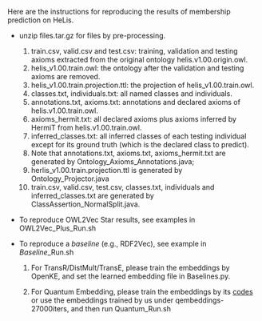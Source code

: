 Here are the instructions for reproducing the results of membership prediction on HeLis. 

- unzip files.tar.gz for files by pre-processing.

  1. train.csv, valid.csv and test.csv: training, validation and testing axioms extracted from the original ontology helis.v1.00.origin.owl.
  2. helis_v1.00.train.owl: the ontology after the validation and testing axioms are removed.
  3. helis_v1.00.train.projection.ttl: the projection of helis_v1.00.train.owl.
  4. classes.txt, individuals.txt: all named classes and individuals.
  5. annotations.txt, axioms.txt: annotations and declared axioms of helis.v1.00.train.owl.
  6. axioms_hermit.txt: all declared axioms plus axioms inferred by HermiT from helis.v1.00.train.owl.
  7. inferred_classes.txt: all inferred classes of each testing individual except for its ground truth (which is the declared class to predict).
  8. Note that annotations.txt, axioms.txt, axioms_hermit.txt are generated by Ontology_Axioms_Annotations.java; 
  9. herlis_v1.00.train.projection.ttl is generated by Ontology_Projector.java
  10. train.csv, valid.csv, test.csv, classes.txt, individuals and inferred_classes.txt are generated by ClassAssertion_NormalSplit.java.

- To reproduce OWL2Vec Star results, see examples in OWL2Vec_Plus_Run.sh

- To reproduce a *baseline* (e.g., RDF2Vec), see example in *Baseline*_Run.sh

   1. For TransR/DistMult/TransE, please train the embeddings by OpenKE, and set the learned embedding file in Baselines.py. 

   2. For Quantum Embedding, please train the embeddings by its [codes](https://github.com/IBM/e2r/tree/master/neurips2019) or use the embeddings trained by us under qembeddings-27000iters, and then run Quantum_Run.sh
